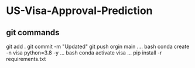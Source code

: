 # US-Visa-Approval-Prediction

## git commands

git add .
git commit -m "Updated"
git push orgin main
....
bash
conda create -n visa python=3.8 -y
...
bash
conda activate visa
...
pip install -r requirements.txt
